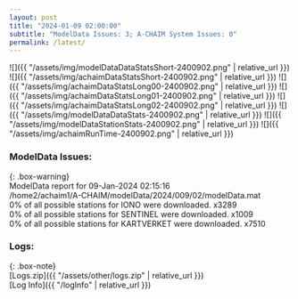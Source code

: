 ```yaml
---
layout: post
title: "2024-01-09 02:00:00"
subtitle: "ModelData Issues: 3; A-CHAIM System Issues: 0"
permalink: /latest/
---
```


![]({{ "/assets/img/modelDataDataStatsShort-2400902.png" | relative_url }})
![]({{ "/assets/img/achaimDataStatsShort-2400902.png" | relative_url }})
![]({{ "/assets/img/achaimDataStatsLong00-2400902.png" | relative_url }})
![]({{ "/assets/img/achaimDataStatsLong01-2400902.png" | relative_url }})
![]({{ "/assets/img/achaimDataStatsLong02-2400902.png" | relative_url }})
![]({{ "/assets/img/modelDataDataStats-2400902.png" | relative_url }})
![]({{ "/assets/img/modelDataStationStats-2400902.png" | relative_url }})
![]({{ "/assets/img/achaimRunTime-2400902.png" | relative_url }})


### ModelData Issues:  
  
{: .box-warning}  
 ModelData report for 09-Jan-2024 02:15:16   
 /home2/achaim1/A-CHAIM/modelData/2024/009/02/modelData.mat   
 0% of all possible stations for IONO were downloaded. x3289   
 0% of all possible stations for SENTINEL were downloaded. x1009   
 0% of all possible stations for KARTVERKET were downloaded. x7510   
  


### Logs:  
  
{: .box-note}  
[Logs.zip]({{ "/assets/other/logs.zip" | relative_url }})  
[Log Info]({{ "/logInfo" | relative_url }})  
